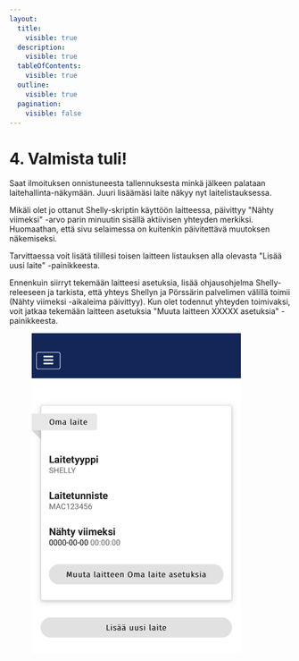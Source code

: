 ```yaml
---
layout:
  title:
    visible: true
  description:
    visible: true
  tableOfContents:
    visible: true
  outline:
    visible: true
  pagination:
    visible: false
---
```


# 4. Valmista tuli!

Saat ilmoituksen onnistuneesta tallennuksesta minkä jälkeen palataan laitehallinta-näkymään. Juuri lisäämäsi laite näkyy nyt laitelistauksessa.&#x20;

Mikäli olet jo ottanut Shelly-skriptin käyttöön laitteessa, päivittyy "Nähty viimeksi" -arvo parin minuutin sisällä aktiivisen yhteyden merkiksi. Huomaathan, että sivu selaimessa on kuitenkin päivitettävä muutoksen näkemiseksi.

Tarvittaessa voit lisätä tilillesi toisen laitteen listauksen alla olevasta "Lisää uusi laite" -painikkeesta.

Ennenkuin siirryt tekemään laitteesi asetuksia, lisää ohjausohjelma Shelly-releeseen ja tarkista, että yhteys Shellyn ja Pörssärin palvelimen välillä toimii (Nähty viimeksi -aikaleima päivittyy). Kun olet todennut yhteyden toimivaksi, voit jatkaa tekemään laitteen asetuksia "Muuta laitteen XXXXX asetuksia" -painikkeesta.

<figure><img src="../../../../.gitbook/assets/IMG_4389.jpg" alt="" width="375"><figcaption></figcaption></figure>
